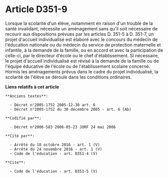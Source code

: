 # Article D351-9

Lorsque la scolarité d'un élève, notamment en raison d'un trouble de la santé invalidant, nécessite un aménagement sans qu'il
soit nécessaire de recourir aux dispositions prévues par les articles D. 351-5 à D. 351-7, un projet d'accueil individualisé
est élaboré avec le concours du médecin de l'éducation nationale ou du médecin du service de protection maternelle et
infantile, à la demande de la famille, ou en accord et avec la participation de celle-ci, par le directeur d'école ou le chef
d'établissement. Si nécessaire, le projet d'accueil individualisé est révisé à la demande de la famille ou de l'équipe
éducative de l'école ou de l'établissement scolaire concerné. Hormis les aménagements prévus dans le cadre du projet
individualisé, la scolarité de l'élève se déroule dans les conditions ordinaires.

**Liens relatifs à cet article**

	**Anciens textes**:

	  - Décret n°2005-1752 2005-12-30 art. 6
	  - Décret n°2005-1752 du 30 décembre 2005 - art. 6 (Ab)

	**Codifié par**:

	  - Décret n°2006-583 2006-05-23 JORF 24 mai 2006

	**Cité par**:

	  - Arrêté du 10 octobre 2016 - art. 1 (V)
	  - Arrêté du 24 novembre 2016 - art. 1 (V)
	  - Code de l'éducation - art. D351-4 (V)

	**Cite**:

	  - Code de l'éducation - art. D351-5 (V)
